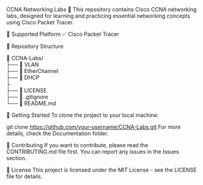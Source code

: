 CCNA Networking Labs 🚀
This repository contains Cisco CCNA networking labs, designed for learning and practicing essential networking concepts using Cisco Packet Tracer.

🔹 Supported Platform
✅ Cisco Packet Tracer

📂 Repository Structure


📂 CCNA-Labs/     
├── 📁 VLAN                                
├── 📁 EtherChannel                       
├── 📁 DHCP                       
├            
├── 📜 LICENSE                    
├── 📄 .gitignore                 
└── 📄 README.md                  

🚀 Getting Started
To clone the project to your local machine:

git clone https://github.com/your-username/CCNA-Labs.git
For more details, check the Documentation folder.

📌 Contributing
If you want to contribute, please read the CONTRIBUTING.md file first. You can report any issues in the Issues section.

📜 License
This project is licensed under the MIT License - see the LICENSE file for details.
